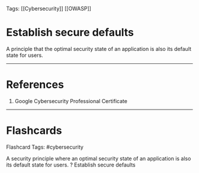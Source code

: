 Tags: [[Cybersecurity]] [[OWASP]]
# Establish secure defaults

A principle that the optimal security state of an application is also its default state for users.

---
# References

1. Google Cybersecurity Professional Certificate

---
# Flashcards

Flashcard Tags: #cybersecurity 

A security principle where an optimal security state of an application is also its default state for users.
?
Establish secure defaults
<!--SR:!2024-04-28,1,230-->